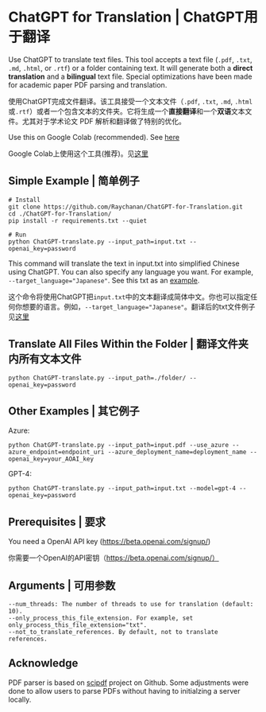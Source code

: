 # ChatGPT for Translation | ChatGPT用于翻译
Use ChatGPT to translate text files. This tool accepts a text file (`.pdf`, `.txt`, `.md`, `.html`, or `.rtf`) or a folder containing text. It will generate both a **direct translation** and a **bilingual** text file. Special optimizations have been made for academic paper PDF parsing and translation.

使用ChatGPT完成文件翻译。该工具接受一个文本文件（`.pdf`, `.txt`, `.md`, `.html`或`.rtf`）或者一个包含文本的文件夹。它将生成一个**直接翻译**和一个**双语**文本文件。尤其对于学术论文 PDF 解析和翻译做了特别的优化。

Use this on Google Colab (recommended). See [here](https://colab.research.google.com/drive/1_715zHeS3VaZaB9ISyo29Zp-KOTsyP8D#scrollTo=hU-8gsBXAyf0)

Google Colab上使用这个工具(推荐)。见[这里](https://colab.research.google.com/drive/1_715zHeS3VaZaB9ISyo29Zp-KOTsyP8D#scrollTo=hU-8gsBXAyf0)

## Simple Example | 简单例子

```
# Install
git clone https://github.com/Raychanan/ChatGPT-for-Translation.git
cd ./ChatGPT-for-Translation/
pip install -r requirements.txt --quiet

# Run
python ChatGPT-translate.py --input_path=input.txt --openai_key=password
```

This command will translate the text in input.txt into simplified Chinese using ChatGPT. You can also specify any language you want. For example, `--target_language="Japanese"`. See this txt as an [example](input_translated.txt).

这个命令将使用ChatGPT把`input.txt`中的文本翻译成简体中文。你也可以指定任何你想要的语言。例如，`--target_language="Japanese"`。翻译后的txt文件例子见[这里](input_translated.txt)

## Translate All Files Within the Folder | 翻译文件夹内所有文本文件

`python ChatGPT-translate.py --input_path=./folder/ --openai_key=password`

## Other Examples | 其它例子

Azure:
```
python ChatGPT-translate.py --input_path=input.pdf --use_azure --azure_endpoint=endpoint_uri --azure_deployment_name=deployment_name --openai_key=your_AOAI_key
```

GPT-4:
```
python ChatGPT-translate.py --input_path=input.txt --model=gpt-4 --openai_key=password
```


## Prerequisites | 要求
You need a OpenAI API key (https://beta.openai.com/signup/)

你需要一个OpenAI的API密钥（https://beta.openai.com/signup/）


## Arguments | 可用参数
```
--num_threads: The number of threads to use for translation (default: 10).
--only_process_this_file_extension. For example, set only_process_this_file_extension="txt".
--not_to_translate_references. By default, not to translate references.
```

## Acknowledge 
PDF parser is based on [scipdf](https://github.com/titipata/scipdf_parser) project on Github. Some adjustments were done to allow users to parse PDFs without having to initialzing a server locally.
